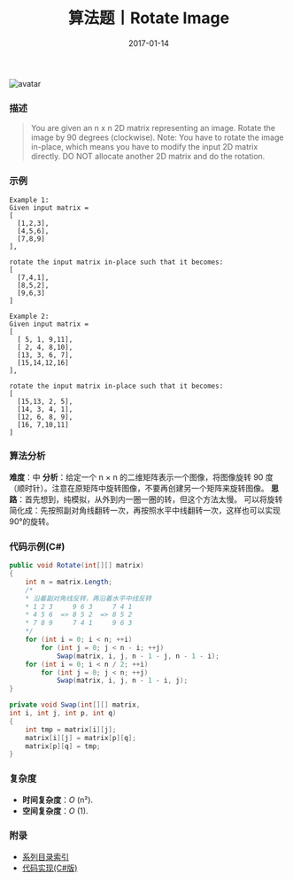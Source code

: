 ﻿---
title: 算法题丨Rotate Image
tags:
  - 算法
  - 编程技巧
  - 数据结构
categories: 计算机基础
date: 2017-01-14
---
![avatar](https://mysite.bj.bcebos.com/images/articles/c0a0a416-695d-496d-9b0e-3cd45580d5ed.jpg)

### 描述
>You are given an n x n 2D matrix representing an image.
Rotate the image by 90 degrees (clockwise).
Note:
You have to rotate the image in-place, which means you have to modify the input 2D matrix directly. DO NOT allocate another 2D matrix and do the rotation.

### 示例
```
Example 1:
Given input matrix = 
[
  [1,2,3],
  [4,5,6],
  [7,8,9]
],

rotate the input matrix in-place such that it becomes:
[
  [7,4,1],
  [8,5,2],
  [9,6,3]
]
```

<!-- more -->

```
Example 2:
Given input matrix =
[
  [ 5, 1, 9,11],
  [ 2, 4, 8,10],
  [13, 3, 6, 7],
  [15,14,12,16]
], 

rotate the input matrix in-place such that it becomes:
[
  [15,13, 2, 5],
  [14, 3, 4, 1],
  [12, 6, 8, 9],
  [16, 7,10,11]
]
```

### 算法分析
**难度**：中
**分析**：给定一个 n × n 的二维矩阵表示一个图像，将图像旋转 90 度（顺时针）。注意在原矩阵中旋转图像，不要再创建另一个矩阵来旋转图像。
**思路**：首先想到，纯模拟，从外到内一圈一圈的转，但这个方法太慢。
可以将旋转简化成：先按照副对角线翻转一次，再按照水平中线翻转一次，这样也可以实现90°的旋转。

### 代码示例(C#)
```csharp
public void Rotate(int[][] matrix)
{
    int n = matrix.Length;
    /*
    * 沿着副对角线反转，再沿着水平中线反转
    * 1 2 3     9 6 3     7 4 1
    * 4 5 6  => 8 5 2  => 8 5 2
    * 7 8 9     7 4 1     9 6 3
    */
    for (int i = 0; i < n; ++i)
        for (int j = 0; j < n - i; ++j)
            Swap(matrix, i, j, n - 1 - j, n - 1 - i);
    for (int i = 0; i < n / 2; ++i)
        for (int j = 0; j < n; ++j)
            Swap(matrix, i, j, n - 1 - i, j);
}

private void Swap(int[][] matrix,
int i, int j, int p, int q)
{
    int tmp = matrix[i][j];
    matrix[i][j] = matrix[p][q];
    matrix[p][q] = tmp;
}
```

### 复杂度
- **时间复杂度**：*O* (n²). 
- **空间复杂度**：*O* (1).

### 附录
- [系列目录索引](/posts/algorithm/index/)
- [代码实现(C#版)](https://github.com/lizzie2008/LeetCode.git)
